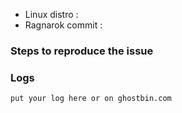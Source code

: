 <!--
Explain your issue here. Feel free to suggest a path.
Ragnarok is in early development stage, make sure to use the latest commit.
-->

- Linux distro : 
- Ragnarok commit : 

### Steps to reproduce the issue


### Logs

```
put your log here or on ghostbin.com
```

